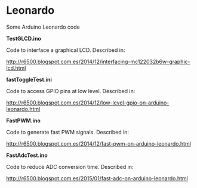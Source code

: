 # Leonardo
Some Arduino Leonardo code

**TestGLCD.ino**

Code to interface a graphical LCD. Described in:

http://r6500.blogspot.com.es/2014/12/interfacing-mc122032b6w-graphic-lcd.html


**fastToggleTest.ini**

Code to access GPIO pins at low level. Described in:

http://r6500.blogspot.com.es/2014/12/low-level-gpio-on-arduino-leonardo.html


**FastPWM.ino**

Code to generate fast PWM signals. Described in:

http://r6500.blogspot.com.es/2014/12/fast-pwm-on-arduino-leonardo.html


**FastAdcTest.ino**

Code to reduce ADC conversion time. Described in:

http://r6500.blogspot.com.es/2015/01/fast-adc-on-arduino-leonardo.html
